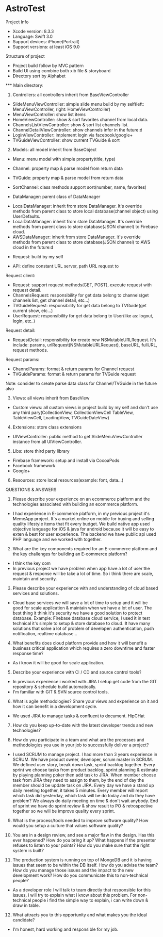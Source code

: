 # AstroTest

Project Info
+ Xcode version: 8.3.3
+ Language: Swift 3.0
+ Support devices: iPhone(Portrait)
+ Support versions: at least iOS 9.0

Structure of project
+ Project build follow by MVC pattern
+ Build UI using combine both xib file & storyboard
+ Directory sort by Alphabet

*** Main directory:
1. Controllers: all controllers inherit from BaseViewController
- SlideMenuViewController: simple slide menu build by my self(left: MenuViewController, right: HomeViewController)
- MenuViewController: show list items
- HomeViewController: show & sort favorites channel from local data.
- ChannelsListViewController: show & sort list channels list. 
- ChannelDetailViewController: show channels infor in the future:d
- LoginViewController: implement login via facebook/google+
- TVGuideViewController: show current TVGuide & sort

2. Models: all model inherit from BaseObject
+ Menu: menu model with simple property(title, type)
+ Channel: property map & parse model from return data
+ TVGuide: property map & parse model from return data
+ SortChannel: class methods support sort(number, name, favorites)

+ DataManager: parent class of DataManager
- LocalDataManager: inherit from store DataManager. It's override methods from parent class to store local database(channel object) using UserDefaults.
- LocalDataManager: inherit from store DataManager. It's override methods from parent class to store database(JSON channel) to Firebase cloud.
- AWSDataManager: inherit from store DataManager. It's override methods from parent class to store database(JSON channel) to AWS cloud in the future:d

+ Request: build by my self
- API: define constant URL server, path URL request to 

Request client:
- Request: support request methods(GET, POST), execute request with request detail.
- ChannelsRequest: responsibility for get data belong to channels(get channels list, get channel detail, etc...)
- TVGuideRequest: responsibility for get data belong to TVGuide(get current show, etc...)
- UserRequest: responsibility for get data belong to User(like as: logout, login, etc..)

Request detail:
- RequestDetail: responsibility for create new NSMutableURLRequest. It's include: params, urlRequest(NSMutableURLRequest), baseURL, fullURL, request methods.

Request params:
- ChannelParams: format & return params for Channel request
- TVGuideParams: format & return params for TVGuide request

Note: consider to create parse data class for Channel/TVGuide in the future also

3. Views: all views inherit from BaseView
- Custom views: all custom views in project build by my self and don't use any third pary(CollectionView, CollectionViewCell TableView, TableViewCell, LoadingView, TVGuideDateView)

4. Extensions: store class extensions
- UIViewController: public method to get SlideMenuViewController instance from all UIViewController.

5. Libs: store third party library
- Firebase framework: setup and install via CocoaPods
- Facebook framework
- Google+

6. Resources: store local resources(example: font, data...)


QUESTIONS & ANSWERS

1. Please describe your experience on an ecommerce platform and the technologies associated
with building an ecommerce platform.

+ I had experience in E-commerce platform, in my previous project it's MemeApp project. It's a market online on mobile for buying and selling quality lifestyle items that fit every budget. We build native app used objective language for iOS & java for android because it will be easy to exten & best for user experience. The backend we have public api used PHP language and we worked with together. 

2. What are the key components required for an E-commerce platform and the key challenges
for building an E-commerce platform?
+ I think the key com
+ In previous project we have problem when app have a lot of user the request & response will be take a lot of time. So i think there are scale, maintain and security.

3. Please describe your experience with and understanding of cloud based services and
solutions.

+ Cloud base services we will save a lot of time to setup and it will be good for scale application & maintain when we have a lot of user. The best thing it think it's security we have a good solution to protect database. Example: Firebase database cloud service, I used it in test technical it's simple to setup & store database to cloud. It have many solutions that solve a lot of problem of developer: authentication, push notification, realtime database...

4. What benefits does cloud platform provide and how it will benefit a business critical
application which requires a zero downtime and faster response time?

+ As i know it will be good for scale application.

5. Describe your experience with CI / CD and source control tools?

+ In previous experience i worked with JIRA I setup get code from the GIT repository & schedule build automatically.
+ I'm familiar with GIT & SVN source control tools.

6. What is agile methodologies? Share your views and experience on it and how it can benefit
in a development cycle.

- We used JIRA to manage tasks & confluent to document. HipCHat

7. How do you keep up-to-date with the latest developer trends and new technologies?


8. How do you participate in a team and what are the processes and methodologies you use in
your job to successfully deliver a project?

+ I used SCRUM to manage project. I had more than 3 years experience in SCRUM. We have product owner, developer, scrum master in SCRUM. We defined user story, break down task, sprint backlog together. Every sprint we choose tasks from product backlog, sprint planning & estimate by playing planning poker then add task to JIRA. When member choose task from JIRA they need to assign to them, by the end of day the member should be update task on JIRA. Every day we have a stand up daily meeting together, it takes 5 minutes. Every member will report which task did yesterday, which task will be do today and do they have problem? We always do daily meeting on time & don't wait anybody. End of sprint we have do sprint review & show result to PO & retrospective together so we will be improve quality every sprint.

9. What is the process/tools needed to improve software quality? How would you setup a
culture that values software quality?


10. You are in a design review, and see a major flaw in the design. Has this ever happened? How
do you bring it up? What happens if the presenter refuses to listen to your points? How do
you make sure that the right system is built?



11. The production system is running on top of MongoDB and it is having issues that seem to be
within the DB itself. How do you advise the team? How do you manage those issues and
the impact to the new development work? How do you communicate this to non-technical
people?

+ As a developer role I will talk to team directly that responsible for this issues, i will try to explain what i know about this problem. For non-technical people i find the simple way to explain, i can write down & draw in table.

12. What attracts you to this opportunity and what makes you the ideal candidate?

+ I'm honest, hard working and responsible for my job. 
